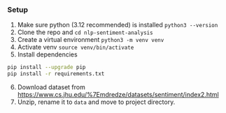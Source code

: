 ### Setup
1. Make sure python (3.12 recommended) is installed `python3 --version`
2. Clone the repo and `cd nlp-sentiment-analysis`
3. Create a virtual environment `python3 -m venv venv`
4. Activate venv `source venv/bin/activate`
5. Install dependencies
```bash
pip install --upgrade pip
pip install -r requirements.txt
```
6. Download dataset from https://www.cs.jhu.edu/%7Emdredze/datasets/sentiment/index2.html
7. Unzip, rename it to `data` and move to project directory. 
